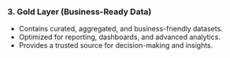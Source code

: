 ### 3. Gold Layer (Business-Ready Data)
- Contains curated, aggregated, and business-friendly datasets.  
- Optimized for reporting, dashboards, and advanced analytics.  
- Provides a trusted source for decision-making and insights.


